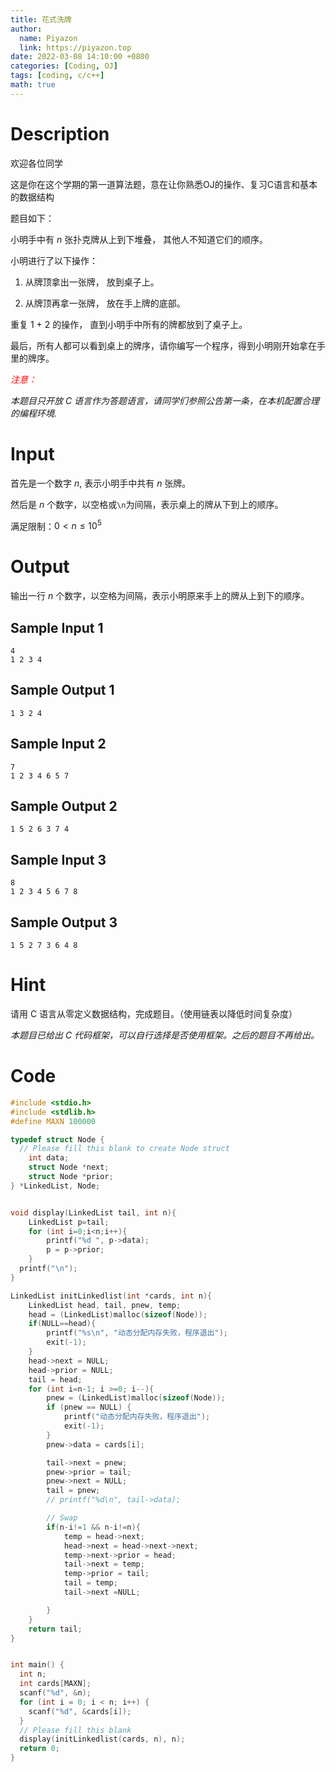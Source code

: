 ```yaml
---
title: 花式洗牌
author:
  name: Piyazon
  link: https://piyazon.top
date: 2022-03-08 14:10:00 +0800
categories: [Coding, OJ]
tags: [coding, c/c++]
math: true
---
```


# Description

欢迎各位同学

这是你在这个学期的第一道算法题，意在让你熟悉OJ的操作、复习C语言和基本的数据结构

题目如下：

小明手中有 $n$ 张扑克牌从上到下堆叠， 其他人不知道它们的顺序。

小明进行了以下操作：

1. 从牌顶拿出一张牌， 放到桌子上。

2. 从牌顶再拿一张牌， 放在手上牌的底部。

重复 1 + 2 的操作， 直到小明手中所有的牌都放到了桌子上。

最后，所有人都可以看到桌上的牌序，请你编写一个程序，得到小明刚开始拿在手里的牌序。

<em style="color:red;">注意：</em>


*本题目只开放 C 语言作为答题语言，请同学们参照公告第一条，在本机配置合理的编程环境.*


# Input
首先是一个数字 $n$, 表示小明手中共有 $n$ 张牌。

然后是 $n$ 个数字，以空格或`\n`为间隔，表示桌上的牌从下到上的顺序。

满足限制：$0 < n \leqslant 10^5$
 

# Output
输出一行 $n$ 个数字，以空格为间隔，表示小明原来手上的牌从上到下的顺序。

## Sample Input 1
```
4
1 2 3 4
```
## Sample Output 1
```
1 3 2 4
```
## Sample Input 2
```
7
1 2 3 4 6 5 7
```
## Sample Output 2
```
1 5 2 6 3 7 4
```
## Sample Input 3
```
8
1 2 3 4 5 6 7 8
```
## Sample Output 3
```
1 5 2 7 3 6 4 8
```

# Hint
请用 C 语言从零定义数据结构，完成题目。（使用链表以降低时间复杂度）

*本题目已给出 C 代码框架，可以自行选择是否使用框架。之后的题目不再给出。*

# Code

```c
#include <stdio.h>
#include <stdlib.h>
#define MAXN 100000

typedef struct Node {
  // Please fill this blank to create Node struct
    int data;
    struct Node *next;
    struct Node *prior;
} *LinkedList, Node;


void display(LinkedList tail, int n){
    LinkedList p=tail;
    for (int i=0;i<n;i++){
        printf("%d ", p->data);
        p = p->prior;
    }
  printf("\n");
}

LinkedList initLinkedlist(int *cards, int n){
    LinkedList head, tail, pnew, temp;
    head = (LinkedList)malloc(sizeof(Node));
    if(NULL==head){
        printf("%s\n", "动态分配内存失败，程序退出");
        exit(-1);
    }
    head->next = NULL;
    head->prior = NULL;
    tail = head;
    for (int i=n-1; i >=0; i--){
        pnew = (LinkedList)malloc(sizeof(Node));
        if (pnew == NULL) {
            printf("动态分配内存失败，程序退出");
            exit(-1);
        }
        pnew->data = cards[i];

        tail->next = pnew;
        pnew->prior = tail;
        pnew->next = NULL;
        tail = pnew;
        // printf("%d\n", tail->data);

        // Swap
        if(n-i!=1 && n-i!=n){
            temp = head->next;
            head->next = head->next->next;
            temp->next->prior = head;
            tail->next = temp;
            temp->prior = tail;
            tail = temp;
            tail->next =NULL;

        }
    }
    return tail;
}


int main() {
  int n;
  int cards[MAXN];
  scanf("%d", &n);
  for (int i = 0; i < n; i++) {
    scanf("%d", &cards[i]);
  }
  // Please fill this blank
  display(initLinkedlist(cards, n), n);
  return 0;
}
```